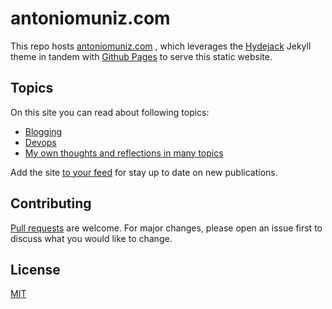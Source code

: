 # antoniomuniz.com

This repo hosts [antoniomuniz.com](https://antoniomuniz.com/) , which leverages the
[Hydejack](https://hydejack.com) Jekyll theme in tandem with [Github Pages](https://pages.github.com/) to serve this static website.

## Topics

On this site you can read about following topics:

- [Blogging](http://antoniomuniz.com/blog/categories/blogging)
- [Devops](http://antoniomuniz.com/blog/categories/devops)
- [My own thoughts and reflections in many topics](http://antoniomuniz.com/blog/categories/reflexiones)

Add the site [to your feed](https://antoniomuniz.com/blog/feed.xslt.xml) for stay up to date on new publications.

## Contributing

[Pull requests](https://github.com/amc1981/web-personal/pulls) are welcome. For major changes, please open an issue first to discuss what you would like to change.

## License

[MIT](https://choosealicense.com/licenses/mit/)
